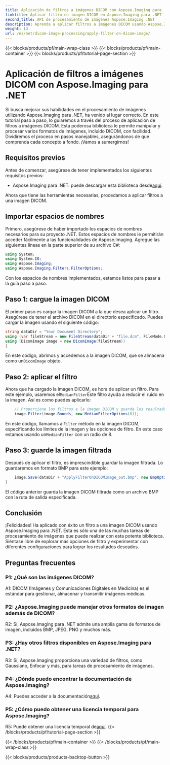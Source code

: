```yaml
---
title: Aplicación de filtros a imágenes DICOM con Aspose.Imaging para .NET
linktitle: Aplicar filtro en imagen DICOM en Aspose.Imaging para .NET
second_title: API de procesamiento de imágenes Aspose.Imaging .NET
description: Aprenda a aplicar filtros a imágenes DICOM usando Aspose.Imaging para .NET. Mejore el procesamiento de imágenes médicas con facilidad.
weight: 13
url: /es/net/dicom-image-processing/apply-filter-on-dicom-image/
---
```


{{< blocks/products/pf/main-wrap-class >}}
{{< blocks/products/pf/main-container >}}
{{< blocks/products/pf/tutorial-page-section >}}

# Aplicación de filtros a imágenes DICOM con Aspose.Imaging para .NET

Si busca mejorar sus habilidades en el procesamiento de imágenes utilizando Aspose.Imaging para .NET, ha venido al lugar correcto. En este tutorial paso a paso, lo guiaremos a través del proceso de aplicación de filtros a imágenes DICOM. Esta poderosa biblioteca le permite manipular y procesar varios formatos de imágenes, incluido DICOM, con facilidad. Dividiremos el proceso en pasos manejables, asegurándonos de que comprenda cada concepto a fondo. ¡Vamos a sumergirnos!

## Requisitos previos

Antes de comenzar, asegúrese de tener implementados los siguientes requisitos previos:

-  Aspose.Imaging para .NET: puede descargar esta biblioteca desde[aquí](https://releases.aspose.com/imaging/net/).

Ahora que tiene las herramientas necesarias, procedamos a aplicar filtros a una imagen DICOM.

## Importar espacios de nombres

Primero, asegúrese de haber importado los espacios de nombres necesarios para su proyecto .NET. Estos espacios de nombres le permitirán acceder fácilmente a las funcionalidades de Aspose.Imaging. Agregue las siguientes líneas en la parte superior de su archivo C#:

```csharp
using System;
using System.IO;
using Aspose.Imaging;
using Aspose.Imaging.Filters.FilterOptions;
```

Con los espacios de nombres implementados, estamos listos para pasar a la guía paso a paso.

## Paso 1: cargue la imagen DICOM

El primer paso es cargar la imagen DICOM a la que desea aplicar un filtro. Asegúrese de tener el archivo DICOM en el directorio especificado. Puedes cargar la imagen usando el siguiente código:

```csharp
string dataDir = "Your Document Directory";
using (var fileStream = new FileStream(dataDir + "file.dcm", FileMode.Open, FileAccess.Read))
using (DicomImage image = new DicomImage(fileStream))
{
```

 En este código, abrimos y accedemos a la imagen DICOM, que se almacena como un`DicomImage` objeto.

## Paso 2: aplicar el filtro

 Ahora que ha cargado la imagen DICOM, es hora de aplicar un filtro. Para este ejemplo, usaremos el`MedianFilter`Este filtro ayuda a reducir el ruido en la imagen. Así es como puedes aplicarlo:

```csharp
    // Proporcione los filtros a la imagen DICOM y guarde los resultados en la ruta de salida.
    image.Filter(image.Bounds, new MedianFilterOptions(8));
```

 En este código, llamamos al`Filter` método en la imagen DICOM, especificando los límites de la imagen y las opciones de filtro. En este caso estamos usando un`MedianFilter` con un radio de 8.

## Paso 3: guarde la imagen filtrada

Después de aplicar el filtro, es imprescindible guardar la imagen filtrada. Lo guardaremos en formato BMP para este ejemplo:

```csharp
    image.Save(dataDir + "ApplyFilterOnDICOMImage_out.bmp", new BmpOptions());
}
```

El código anterior guarda la imagen DICOM filtrada como un archivo BMP con la ruta de salida especificada.

## Conclusión

¡Felicidades! Ha aplicado con éxito un filtro a una imagen DICOM usando Aspose.Imaging para .NET. Esta es sólo una de las muchas tareas de procesamiento de imágenes que puede realizar con esta potente biblioteca. Siéntase libre de explorar más opciones de filtro y experimentar con diferentes configuraciones para lograr los resultados deseados.

## Preguntas frecuentes

### P1: ¿Qué son las imágenes DICOM?

A1: DICOM (Imágenes y Comunicaciones Digitales en Medicina) es el estándar para gestionar, almacenar y transmitir imágenes médicas.

### P2: ¿Aspose.Imaging puede manejar otros formatos de imagen además de DICOM?

R2: Sí, Aspose.Imaging para .NET admite una amplia gama de formatos de imagen, incluidos BMP, JPEG, PNG y muchos más.

### P3: ¿Hay otros filtros disponibles en Aspose.Imaging para .NET?

R3: Sí, Aspose.Imaging proporciona una variedad de filtros, como Gaussiano, Enfocar y más, para tareas de procesamiento de imágenes.

### P4: ¿Dónde puedo encontrar la documentación de Aspose.Imaging?

 A4: Puedes acceder a la documentación[aquí](https://reference.aspose.com/imaging/net/).

### P5: ¿Cómo puedo obtener una licencia temporal para Aspose.Imaging?

 R5: Puede obtener una licencia temporal de[aquí](https://purchase.aspose.com/temporary-license/).
{{< /blocks/products/pf/tutorial-page-section >}}

{{< /blocks/products/pf/main-container >}}
{{< /blocks/products/pf/main-wrap-class >}}

{{< blocks/products/products-backtop-button >}}
